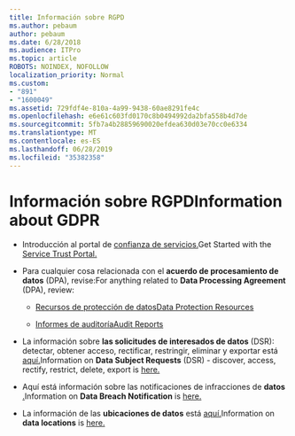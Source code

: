 ```yaml
---
title: Información sobre RGPD
ms.author: pebaum
author: pebaum
ms.date: 6/28/2018
ms.audience: ITPro
ms.topic: article
ROBOTS: NOINDEX, NOFOLLOW
localization_priority: Normal
ms.custom:
- "891"
- "1600049"
ms.assetid: 729fdf4e-810a-4a99-9438-60ae8291fe4c
ms.openlocfilehash: e6e61c603fd0170c8b0494992da2bfa558b4d7de
ms.sourcegitcommit: 5fb7a4b28859690020efdea630d03e70cc0e6334
ms.translationtype: MT
ms.contentlocale: es-ES
ms.lasthandoff: 06/28/2019
ms.locfileid: "35382358"
---
```

# <a name="information-about-gdpr"></a><span data-ttu-id="dc90d-102">Información sobre RGPD</span><span class="sxs-lookup"><span data-stu-id="dc90d-102">Information about GDPR</span></span>

- <span data-ttu-id="dc90d-103">Introducción al portal de [confianza de servicios.](https://servicetrust.microsoft.com/ViewPage/GDPRGetStarted)</span><span class="sxs-lookup"><span data-stu-id="dc90d-103">Get Started with the [Service Trust Portal.](https://servicetrust.microsoft.com/ViewPage/GDPRGetStarted)</span></span>

- <span data-ttu-id="dc90d-104">Para cualquier cosa relacionada con el **acuerdo de procesamiento de datos** (DPA), revise:</span><span class="sxs-lookup"><span data-stu-id="dc90d-104">For anything related to **Data Processing Agreement** (DPA), review:</span></span>

  - [<span data-ttu-id="dc90d-105">Recursos de protección de datos</span><span class="sxs-lookup"><span data-stu-id="dc90d-105">Data Protection Resources</span></span>](https://servicetrust.microsoft.com/ViewPage/TrustDocuments)

  - [<span data-ttu-id="dc90d-106">Informes de auditoría</span><span class="sxs-lookup"><span data-stu-id="dc90d-106">Audit Reports</span></span>](https://servicetrust.microsoft.com/ViewPage/MSComplianceGuide)

- <span data-ttu-id="dc90d-107">La información sobre **las solicitudes de interesados de datos** (DSR): detectar, obtener acceso, rectificar, restringir, eliminar y exportar está [aquí.](https://docs.microsoft.com/microsoft-365/compliance/gdpr-dsr-office365)</span><span class="sxs-lookup"><span data-stu-id="dc90d-107">Information on **Data Subject Requests** (DSR) - discover, access, rectify, restrict, delete, export is [here.](https://docs.microsoft.com/microsoft-365/compliance/gdpr-dsr-office365)</span></span>

- <span data-ttu-id="dc90d-108">Aquí está información sobre las notificaciones de infracciones de **datos** [.](https://servicetrust.microsoft.com/ViewPage/GDPRBreach)</span><span class="sxs-lookup"><span data-stu-id="dc90d-108">Information on **Data Breach Notification** is [here.](https://servicetrust.microsoft.com/ViewPage/GDPRBreach)</span></span>

- <span data-ttu-id="dc90d-109">La información de las **ubicaciones de datos** está [aquí.](https://products.office.com/where-is-your-data-located?ms.officeurl=datamaps&amp;geo=All#All)</span><span class="sxs-lookup"><span data-stu-id="dc90d-109">Information on **data locations** is [here.](https://products.office.com/where-is-your-data-located?ms.officeurl=datamaps&amp;geo=All#All)</span></span>
